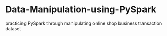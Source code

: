 # Data-Manipulation-using-PySpark
practicing PySpark through manipulating online shop business transaction dataset
